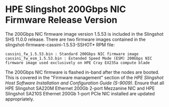 # HPE Slingshot 200Gbps NIC Firmware Release Version

The 200Gbps NIC firmware image version 1.5.53 is included in the Slingshot SHS 11.0.0 release. There are two firmware images contained in the slingshot-firmware-cassini-1.5.53-SSHOT\* RPM file:

```screen
cassini_fw_1.5.53.bin : Standard 200Gbps NIC firmware image
cassini_fw_esm_1.5.53.bin : Extended Speed Mode (ESM) 200Gbps NIC firmware image used exclusively on HPE Cray EX235a compute blade
```

The 200Gbps NIC firmware is flashed in-band after the nodes are booted. This is covered in the "Firmware management" section of the _HPE Slingshot Host Software Installation and Configuration Guide (S-9009)_. Ensure that all HPE Slingshot SA220M Ethernet 200Gb 2-port Mezzanine NIC and HPE Slingshot SA210S Ethernet 200Gb 1-port PCIe NIC installed are updated appropriately.
